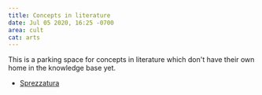 ```yaml
---
title: Concepts in literature
date: Jul 05 2020, 16:25 -0700
area: cult
cat: arts
---
```


This is a parking space for concepts in literature which don't have their own
home in the knowledge base yet.

- [Sprezzatura](https://en.wikipedia.org/wiki/Sprezzatura)
